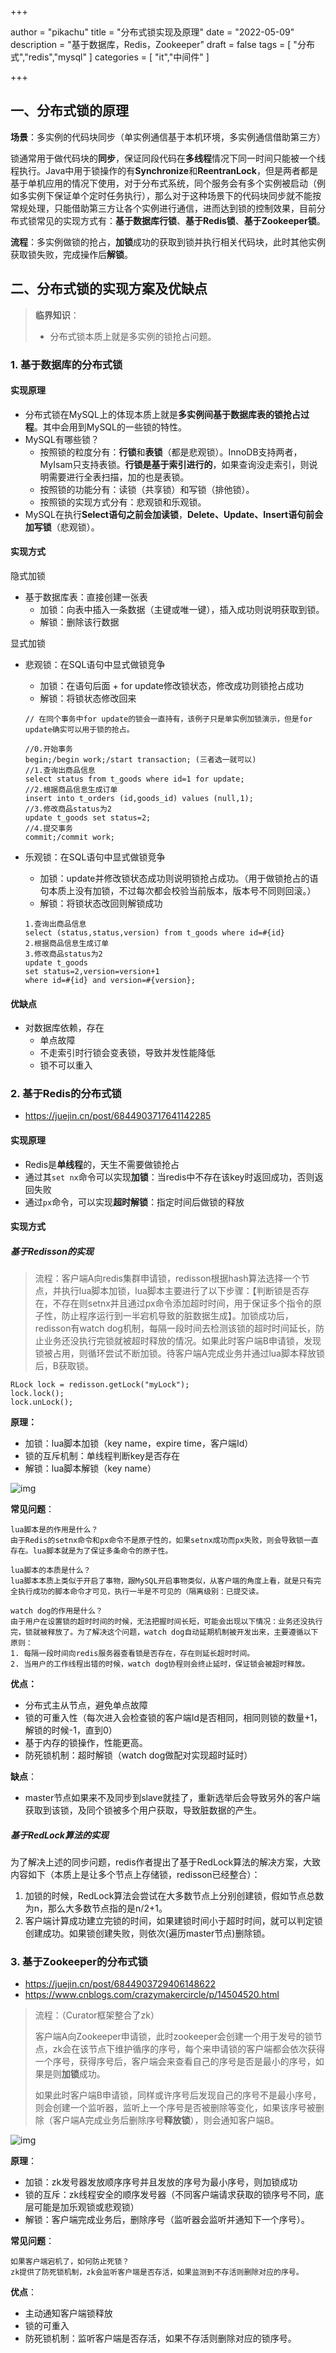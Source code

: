+++

author = "pikachu"
title = "分布式锁实现及原理"
date = "2022-05-09"
description = "基于数据库，Redis，Zookeeper"
draft = false
tags = [
    "分布式","redis","mysql"
]
categories = [
    "it","中间件"
]

+++



## 一、分布式锁的原理

**场景**：多实例的代码块同步（单实例通信基于本机环境，多实例通信借助第三方）

​		锁通常用于做代码块的**同步**，保证同段代码在**多线程**情况下同一时间只能被一个线程执行。Java中用于锁操作的有**Synchronize**和**ReentranLock**，但是两者都是基于单机应用的情况下使用，对于分布式系统，同个服务会有多个实例被启动（例如多实例下保证单个定时任务执行），那么对于这种场景下的代码块同步就不能按常规处理，只能借助第三方让各个实例进行通信，进而达到锁的控制效果，目前分布式锁常见的实现方式有：**基于数据库行锁**、**基于Redis锁**、**基于Zookeeper锁**。

**流程**：多实例做锁的抢占，**加锁**成功的获取到锁并执行相关代码块，此时其他实例获取锁失败，完成操作后**解锁**。

  

  

## 二、分布式锁的实现方案及优缺点



> **临界知识**：
>
> - 分布式锁本质上就是多实例的锁抢占问题。



### 1. 基于数据库的分布式锁

  

#### 实现原理

- 分布式锁在MySQL上的体现本质上就是**多实例间基于数据库表的锁抢占过程**。其中会用到MySQL的一些锁的特性。
- MySQL有哪些锁？
  - 按照锁的粒度分有：**行锁**和**表锁**（都是悲观锁）。InnoDB支持两者，MyIsam只支持表锁。**行锁是基于索引进行的**，如果查询没走索引，则说明需要进行全表扫描，加的也是表锁。
  - 按照锁的功能分有：读锁（共享锁）和写锁（排他锁）。
  - 按照锁的实现方式分有：悲观锁和乐观锁。
- MySQL在执行**Select语句之前会加读锁**，**Delete、Update、Insert语句前会加写锁**（悲观锁）。

  

#### 实现方式

隐式加锁

- 基于数据库表：直接创建一张表
  - 加锁：向表中插入一条数据（主键或唯一键），插入成功则说明获取到锁。
  - 解锁：删除该行数据

显式加锁

- 悲观锁：在SQL语句中显式做锁竞争

  - 加锁：在语句后面 + for update修改锁状态，修改成功则锁抢占成功
  - 解锁：将锁状态修改回来

  ```
  // 在同个事务中for update的锁会一直持有，该例子只是单实例加锁演示，但是for update确实可以用于锁的抢占。
  
  //0.开始事务
  begin;/begin work;/start transaction; (三者选一就可以)
  //1.查询出商品信息
  select status from t_goods where id=1 for update;
  //2.根据商品信息生成订单
  insert into t_orders (id,goods_id) values (null,1);
  //3.修改商品status为2
  update t_goods set status=2;
  //4.提交事务
  commit;/commit work;
  ```

- 乐观锁：在SQL语句中显式做锁竞争

  - 加锁：update并修改锁状态成功则说明锁抢占成功。（用于做锁抢占的语句本质上没有加锁，不过每次都会校验当前版本，版本号不同则回滚。）
  - 解锁：将锁状态改回则解锁成功

  ```
  1.查询出商品信息
  select (status,status,version) from t_goods where id=#{id}
  2.根据商品信息生成订单
  3.修改商品status为2
  update t_goods 
  set status=2,version=version+1
  where id=#{id} and version=#{version};
  ```



#### 优缺点

- 对数据库依赖，存在
  - 单点故障
  - 不走索引时行锁会变表锁，导致并发性能降低
  - 锁不可以重入



### 2. 基于Redis的分布式锁

- https://juejin.cn/post/6844903717641142285



#### 实现原理

- Redis是**单线程**的，天生不需要做锁抢占
- 通过其`set nx`命令可以实现**加锁**：当redis中不存在该key时返回成功，否则返回失败
- 通过`px`命令，可以实现**超时解锁**：指定时间后做锁的释放



#### 实现方式



##### 基于Redisson的实现

> 流程：客户端A向redis集群申请锁，redisson根据hash算法选择一个节点，并执行lua脚本加锁，lua脚本主要进行了以下步骤：【判断锁是否存在，不存在则setnx并且通过px命令添加超时时间，用于保证多个指令的原子性，防止程序运行到一半宕机导致的脏数据生成】。加锁成功后，redisson有watch dog机制，每隔一段时间去检测该锁的超时时间延长，防止业务还没执行完锁就被超时释放的情况。如果此时客户端B申请锁，发现锁被占用，则循环尝试不断加锁。待客户端A完成业务并通过lua脚本释放锁后，B获取锁。



```
RLock lock = redisson.getLock("myLock");
lock.lock();
lock.unLock();
```



**原理：**

- 加锁：lua脚本加锁（key name，expire time，客户端Id）
- 锁的互斥机制：单线程判断key是否存在
- 解锁：lua脚本解锁（key name）

![img](https://raw.githubusercontent.com/PI-KA-CHU/Image-OSS/main/images16730ecd592f41e3%7Etplv-t2oaga2asx-zoom-in-crop-mark%3A1304%3A0%3A0%3A0.awebp)

**常见问题**：

```
lua脚本是的作用是什么？
由于Redis的setnx命令和px命令不是原子性的，如果setnx成功而px失败，则会导致锁一直存在。lua脚本就是为了保证多条命令的原子性。

lua脚本的本质是什么？
lua脚本本质上类似于开启了事物，跟MySQL开启事物类似，从客户端的角度上看，就是只有完全执行成功的脚本命令才可见，执行一半是不可见的（隔离级别：已提交读。

watch dog的作用是什么？
由于用户在设置锁的超时时间的时候，无法把握时间长短，可能会出现以下情况：业务还没执行完，锁就被释放了。为了解决这个问题，watch dog自动延期机制被开发出来，主要遵循以下原则：
1. 每隔一段时间向redis服务器查看锁是否存在，存在则延长超时时间。
2. 当用户的工作线程出错的时候，watch dog协程则会终止延时，保证锁会被超时释放。
```



**优点：**

- 分布式主从节点，避免单点故障
- 锁的可重入性（每次进入会检查锁的客户端Id是否相同，相同则锁的数量+1，解锁的时候-1，直到0）
- 基于内存的锁操作，性能更高。
- 防死锁机制：超时解锁（watch dog做配对实现超时延时）



**缺点**：

- master节点如果来不及同步到slave就挂了，重新选举后会导致另外的客户端获取到该锁，及同个锁被多个用户获取，导致脏数据的产生。



##### 基于RedLock算法的实现

为了解决上述的同步问题，redis作者提出了基于RedLock算法的解决方案，大致内容如下（本质上是让多个节点上存储锁，redisson已经整合）：

1. 加锁的时候，RedLock算法会尝试在大多数节点上分别创建锁，假如节点总数为n，那么大多数节点指的是n/2+1。
2. 客户端计算成功建立完锁的时间，如果建锁时间小于超时时间，就可以判定锁创建成功。如果锁创建失败，则依次(遍历master节点)删除锁。



### 3. 基于Zookeeper的分布式锁

- https://juejin.cn/post/6844903729406148622
- https://www.cnblogs.com/crazymakercircle/p/14504520.html

>流程：（Curator框架整合了zk）
>
>客户端A向Zookeeper申请锁，此时zookeeper会创建一个用于发号的锁节点，zk会在该节点下维护循序的序号，每个来申请锁的客户端都会依次获得一个序号，获得序号后，客户端会来查看自己的序号是否是最小的序号，如果是则**加锁**成功。
>
>如果此时客户端B申请锁，同样或许序号后发现自己的序号不是最小序号，则会创建一个监听器，监听上一个序号是否被删除等变化，如果该序号被删除（客户端A完成业务后删除序号**释放锁**），则会通知客户端B。

![img](https://raw.githubusercontent.com/PI-KA-CHU/Image-OSS/main/images/1676531f71973f37%7Etplv-t2oaga2asx-zoom-in-crop-mark%3A1304%3A0%3A0%3A0.awebp)

**原理**：

- 加锁：zk发号器发放顺序序号并且发放的序号为最小序号，则加锁成功
- 锁的互斥：zk线程安全的顺序发号器（不同客户端请求获取的锁序号不同，底层可能是加乐观锁或悲观锁）
- 解锁：客户端完成业务后，删除序号（监听器会监听并通知下一个序号）。



**常见问题**：

```
如果客户端宕机了，如何防止死锁？
zk提供了防死锁机制，zk会监听客户端是否存活，如果监测到不存活则删除对应的序号。
```



**优点**：

- 主动通知客户端锁释放
- 锁的可重入
- 防死锁机制：监听客户端是否存活，如果不存活则删除对应的锁序号。